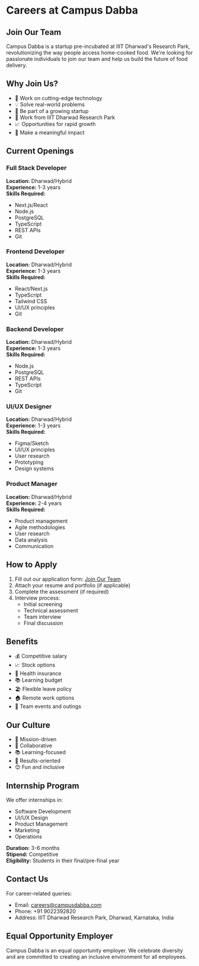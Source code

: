 # Careers at Campus Dabba

## Join Our Team

Campus Dabba is a startup pre-incubated at IIIT Dharwad's Research Park, revolutionizing the way people access home-cooked food. We're looking for passionate individuals to join our team and help us build the future of food delivery.

## Why Join Us?

- 🚀 Work on cutting-edge technology
- 💡 Solve real-world problems
- 🌱 Be part of a growing startup
- 🏢 Work from IIIT Dharwad Research Park
- 📈 Opportunities for rapid growth
- 🎯 Make a meaningful impact

## Current Openings

### Full Stack Developer
**Location:** Dharwad/Hybrid  
**Experience:** 1-3 years  
**Skills Required:**
- Next.js/React
- Node.js
- PostgreSQL
- TypeScript
- REST APIs
- Git

### Frontend Developer
**Location:** Dharwad/Hybrid  
**Experience:** 1-3 years  
**Skills Required:**
- React/Next.js
- TypeScript
- Tailwind CSS
- UI/UX principles
- Git

### Backend Developer
**Location:** Dharwad/Hybrid  
**Experience:** 1-3 years  
**Skills Required:**
- Node.js
- PostgreSQL
- REST APIs
- TypeScript
- Git

### UI/UX Designer
**Location:** Dharwad/Hybrid  
**Experience:** 1-3 years  
**Skills Required:**
- Figma/Sketch
- UI/UX principles
- User research
- Prototyping
- Design systems

### Product Manager
**Location:** Dharwad/Hybrid  
**Experience:** 2-4 years  
**Skills Required:**
- Product management
- Agile methodologies
- User research
- Data analysis
- Communication

## How to Apply

1. Fill out our application form: [Join Our Team](https://forms.gle/DKhBZBuZQ3zBzZdu9)
2. Attach your resume and portfolio (if applicable)
3. Complete the assessment (if required)
4. Interview process:
   - Initial screening
   - Technical assessment
   - Team interview
   - Final discussion

## Benefits

- 💰 Competitive salary
- 📈 Stock options
- 🏥 Health insurance
- 📚 Learning budget
- 🏖️ Flexible leave policy
- 🏠 Remote work options
- 🎉 Team events and outings

## Our Culture

- 🎯 Mission-driven
- 🤝 Collaborative
- 📚 Learning-focused
- 💪 Results-oriented
- 😊 Fun and inclusive

## Internship Program

We offer internships in:
- Software Development
- UI/UX Design
- Product Management
- Marketing
- Operations

**Duration:** 3-6 months  
**Stipend:** Competitive  
**Eligibility:** Students in their final/pre-final year

## Contact Us

For career-related queries:
- Email: careers@campusdabba.com
- Phone: +91 9022392820
- Address: IIIT Dharwad Research Park, Dharwad, Karnataka, India

## Equal Opportunity Employer

Campus Dabba is an equal opportunity employer. We celebrate diversity and are committed to creating an inclusive environment for all employees. 